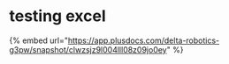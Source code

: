 # testing excel

{% embed url="https://app.plusdocs.com/delta-robotics-g3pw/snapshot/clwzsjz9l004lll08z09jo0ey" %}
